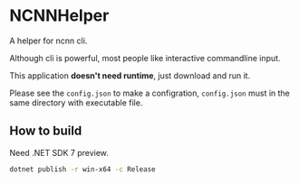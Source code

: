 # NCNNHelper

A helper for ncnn cli.

Although cli is powerful, most people like interactive commandline input.

This application **doesn't need runtime**, just download and run it.

Please see the `config.json` to make a configration, `config.json` must in the same directory with executable file.

## How to build

Need .NET SDK 7 preview.

```bash
dotnet publish -r win-x64 -c Release
```
